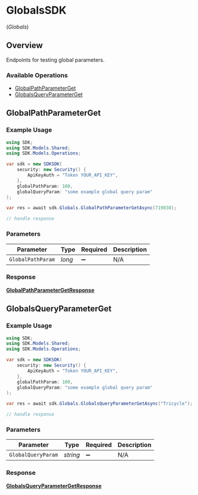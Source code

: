 # GlobalsSDK
(*Globals*)

## Overview

Endpoints for testing global parameters.

### Available Operations

* [GlobalPathParameterGet](#globalpathparameterget)
* [GlobalsQueryParameterGet](#globalsqueryparameterget)

## GlobalPathParameterGet

### Example Usage

```csharp
using SDK;
using SDK.Models.Shared;
using SDK.Models.Operations;

var sdk = new SDKSDK(
    security: new Security() {
        ApiKeyAuth = "Token YOUR_API_KEY",
    },
    globalPathParam: 100,
    globalQueryParam: "some example global query param"
);

var res = await sdk.Globals.GlobalPathParameterGetAsync(719830);

// handle response
```

### Parameters

| Parameter          | Type               | Required           | Description        |
| ------------------ | ------------------ | ------------------ | ------------------ |
| `GlobalPathParam`  | *long*             | :heavy_minus_sign: | N/A                |


### Response

**[GlobalPathParameterGetResponse](../../models/operations/GlobalPathParameterGetResponse.md)**


## GlobalsQueryParameterGet

### Example Usage

```csharp
using SDK;
using SDK.Models.Shared;
using SDK.Models.Operations;

var sdk = new SDKSDK(
    security: new Security() {
        ApiKeyAuth = "Token YOUR_API_KEY",
    },
    globalPathParam: 100,
    globalQueryParam: "some example global query param"
);

var res = await sdk.Globals.GlobalsQueryParameterGetAsync("Tricycle");

// handle response
```

### Parameters

| Parameter          | Type               | Required           | Description        |
| ------------------ | ------------------ | ------------------ | ------------------ |
| `GlobalQueryParam` | *string*           | :heavy_minus_sign: | N/A                |


### Response

**[GlobalsQueryParameterGetResponse](../../models/operations/GlobalsQueryParameterGetResponse.md)**

